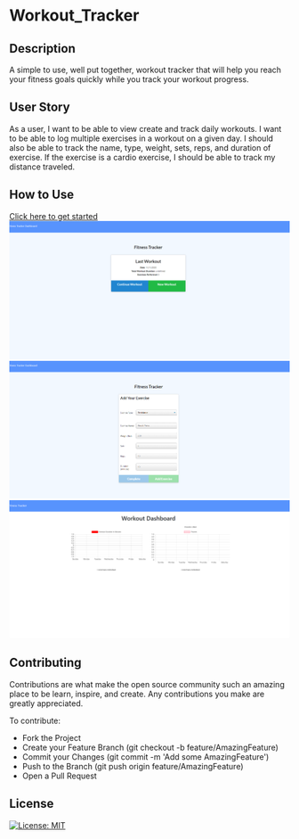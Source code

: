# Workout_Tracker

## Description
A simple to use, well put together, workout tracker that will help you reach your fitness goals quickly while you track your workout progress. 
## User Story
As a user, I want to be able to view create and track daily workouts. I want to be able to log multiple exercises in a workout on a given day. I should also be able to track the name, type, weight, sets, reps, and duration of exercise. If the exercise is a cardio exercise, I should be able to track my distance traveled.

## How to Use
  <a href="https://thawing-crag-27488.herokuapp.com/?id=5fac9423ad27a70017f1a099" target="blank">Click here to get started</a><br>
  <img src="public/ScreenshotMain.png/"/><br>
  <img src="public/ScreenshotExercise.png"/><br>
  <img src="public/ScreenshotStats.png"/><br>


## Contributing
Contributions are what make the open source community such an amazing place to be learn, inspire, and create. Any contributions you make are greatly appreciated.

To contribute:<br>
<ul>
<li>Fork the Project</li>
<li>Create your Feature Branch (git checkout -b feature/AmazingFeature)</li>
<li>Commit your Changes (git commit -m 'Add some AmazingFeature')</li>
<li>Push to the Branch (git push origin feature/AmazingFeature)</li>
<li>Open a Pull Request</li>
</ul>


## License
[![License: MIT](https://img.shields.io/badge/License-MIT-yellow.svg)](https://opensource.org/licenses/MIT)